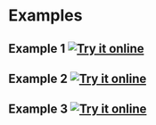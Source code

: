 # Examples

## Example 1 [![Try it online](https://img.shields.io/badge/try%20it-online-blue.svg)](https://wandbox.org/permlink/OQ3teoNyftkaf6NA)

## Example 2 [![Try it online](https://img.shields.io/badge/try%20it-online-blue.svg)](https://wandbox.org/permlink/M50394G9CgneZFHA)

## Example 3 [![Try it online](https://img.shields.io/badge/try%20it-online-blue.svg)](https://wandbox.org/permlink/qg1E9zY90E4ZBSjA)
